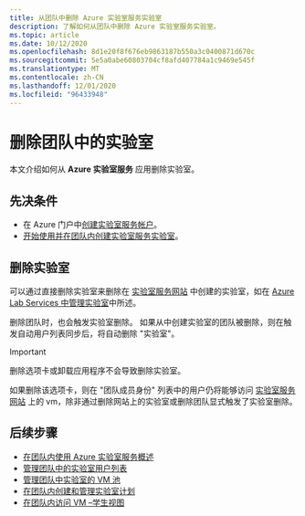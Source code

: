 ```yaml
---
title: 从团队中删除 Azure 实验室服务实验室
description: 了解如何从团队中删除 Azure 实验室服务实验室。
ms.topic: article
ms.date: 10/12/2020
ms.openlocfilehash: 8d1e20f8f676eb9863187b550a3c0400871d670c
ms.sourcegitcommit: 5e5a0abe60803704cf8afd407784a1c9469e545f
ms.translationtype: MT
ms.contentlocale: zh-CN
ms.lasthandoff: 12/01/2020
ms.locfileid: "96433948"
---
```

# <a name="delete-labs-within-teams"></a>删除团队中的实验室

本文介绍如何从 **Azure 实验室服务** 应用删除实验室。

## <a name="prerequisites"></a>先决条件

* 在 Azure 门户中[创建实验室服务帐户](tutorial-setup-lab-account.md#create-a-lab-account)。
* [开始使用并在团队内创建实验室服务实验室](how-to-get-started-create-lab-within-teams.md)。

## <a name="delete-labs"></a>删除实验室

可以通过直接删除实验室来删除在 [实验室服务网站](https://labs.azure.com) 中创建的实验室，如在 [Azure Lab Services 中管理实验室](how-to-manage-classroom-labs.md)中所述。 

删除团队时，也会触发实验室删除。 如果从中创建实验室的团队被删除，则在触发自动用户列表同步后，将自动删除 "实验室"。 

> [!IMPORTANT]
> 删除选项卡或卸载应用程序不会导致删除实验室。 

如果删除该选项卡，则在 "团队成员身份" 列表中的用户仍将能够访问 [实验室服务网站](https://labs.azure.com) 上的 vm，除非通过删除网站上的实验室或删除团队显式触发了实验室删除。 

## <a name="next-steps"></a>后续步骤

- [在团队内使用 Azure 实验室服务概述](lab-services-within-teams-overview.md)
- [管理团队中的实验室用户列表](how-to-manage-user-lists-within-teams.md)
- [管理团队中实验室的 VM 池](how-to-manage-vm-pool-within-teams.md)
- [在团队内创建和管理实验室计划](how-to-create-schedules-within-teams.md)
- [在团队内访问 VM –学生视图](how-to-access-vm-for-students-within-teams.md)

